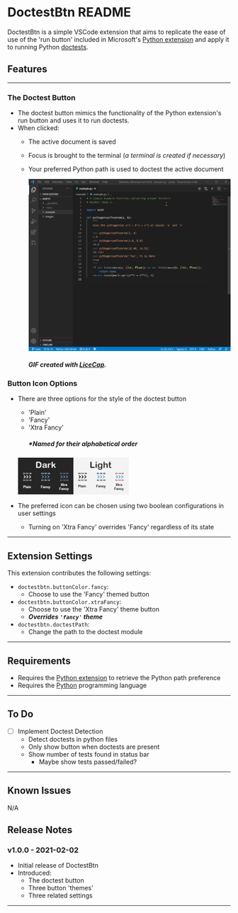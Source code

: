 <div © 2021 Noah Synowiec noahsyn1@gmail.com></div>

# DoctestBtn README

DoctestBtn is a simple VSCode extension that aims to replicate the ease of use of the 'run button' included in Microsoft's [Python extension](https://marketplace.visualstudio.com/items?itemName=ms-python.python) and apply it to running Python [doctests](https://docs.python.org/3/library/doctest.html).

## Features
- - -
### The Doctest Button

* The doctest button mimics the functionality of the Python extension's run button and uses it to run doctests.
* When clicked:
  * The active document is saved
  * Focus is brought to the terminal (*a terminal is created if necessary*)
  * Your preferred Python path is used to doctest the active document

       <img src=https://raw.githubusercontent.com/NoahSyn10/VSCode-PyDoctestBtn/main/assets/example/ExampleGif.gif width="750">
      
      ##### GIF created with [LiceCap](http://www.cockos.com/licecap/).
### Button Icon Options

* There are three options for the style of the doctest button
  * 'Plain'
  * 'Fancy'
  * 'Xtra Fancy'
    ##### *Named for their alphabetical order
    
  <img src=https://raw.githubusercontent.com/NoahSyn10/VSCode-PyDoctestBtn/main/assets/example/BtnComparison.png width="250">

* The preferred icon can be chosen using two boolean configurations in user settings
  * Turning on 'Xtra Fancy' overrides 'Fancy' regardless of its state
  
- - -

## Extension Settings

This extension contributes the following settings:

* `doctestbtn.buttonColor.fancy`: 
  * Choose to use the 'Fancy' themed button
* `doctestbtn.buttonColor.xtraFancy`: 
  * Choose to use the 'Xtra Fancy' theme button
  * ***Overrides `'fancy'` theme***
* `doctestbtn.doctestPath`: 
  * Change the path to the doctest module
  

- - -

## Requirements

* Requires the [Python extension](https://marketplace.visualstudio.com/items?itemName=ms-python.python) to retrieve the Python path preference
* Requires the [Python](https://www.python.org/) programming language

- - -

## To Do

* [ ] Implement Doctest Detection
  * Detect doctests in python files
  * Only show button when doctests are present
  * Show number of tests found in status bar
    * Maybe show tests passed/failed?

- - -
## Known Issues

N/A

## Release Notes

### v1.0.0 - 2021-02-02

* Initial release of DoctestBtn
* Introduced:
  * The doctest button
  * Three button 'themes'
  * Three related settings

---